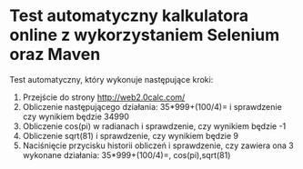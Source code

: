 # Test automatyczny kalkulatora online z wykorzystaniem Selenium oraz Maven

Test automatyczny, który wykonuje następujące kroki:
1. Przejście do strony http://web2.0calc.com/
2. Obliczenie następującego działania: 35*999+(100/4)= i sprawdzenie czy wynikiem będzie 34990
3. Obliczenie cos(pi) w radianach i sprawdzenie, czy wynikiem będzie -1
4. Obliczenie sqrt(81) i sprawdzenie, czy wynikiem będzie 9
5. Naciśnięcie przycisku historii obliczeń i sprawdzenie, czy zawiera ona 3 wykonane działania: 35*999+(100/4)=, cos(pi),sqrt(81)
